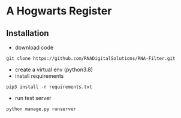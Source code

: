 # A Hogwarts Register
## Installation
- download code
```
git clone https://github.com/RNADigitalSolutions/RNA-Filter.git
```
- create a virtual env (python3.8)
- install requirements
```
pip3 install -r requirements.txt
```
- run test server 
```
python manage.py runserver
```
